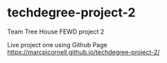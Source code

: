 # techdegree-project-2
Team Tree House FEWD project 2

Live project one using Github Page
https://marcpicornell.github.io/techdegree-project-2/
